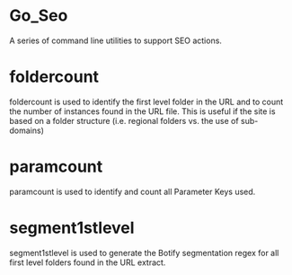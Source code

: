 # Go_Seo
A series of command line utilities to support SEO actions.
# foldercount
foldercount is used to identify the first level folder in the URL and to count the number of instances found in the URL file.
This is useful if the site is based on a folder structure (i.e. regional folders vs. the use of sub-domains)
# paramcount
paramcount is used to identify and count all Parameter Keys used.
# segment1stlevel
segment1stlevel is used to generate the Botify segmentation regex for all first level folders found in the URL extract.
